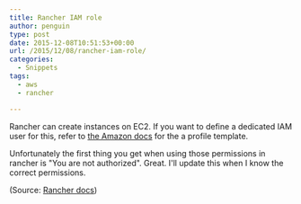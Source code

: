 ```yaml
---
title: Rancher IAM role
author: penguin
type: post
date: 2015-12-08T10:51:53+00:00
url: /2015/12/08/rancher-iam-role/
categories:
  - Snippets
tags:
  - aws
  - rancher

---
```

Rancher can create instances on EC2. If you want to define a dedicated IAM user for this, refer to [the Amazon docs][1] for the a profile template.

Unfortunately the first thing you get when using those permissions in rancher is "You are not authorized". Great. I'll update this when I know the correct permissions.

(Source: [Rancher docs][2])

 [1]: http://docs.aws.amazon.com/AmazonECS/latest/developerguide/instance_IAM_role.html
 [2]: http://docs.rancher.com/os/amazon-ecs/